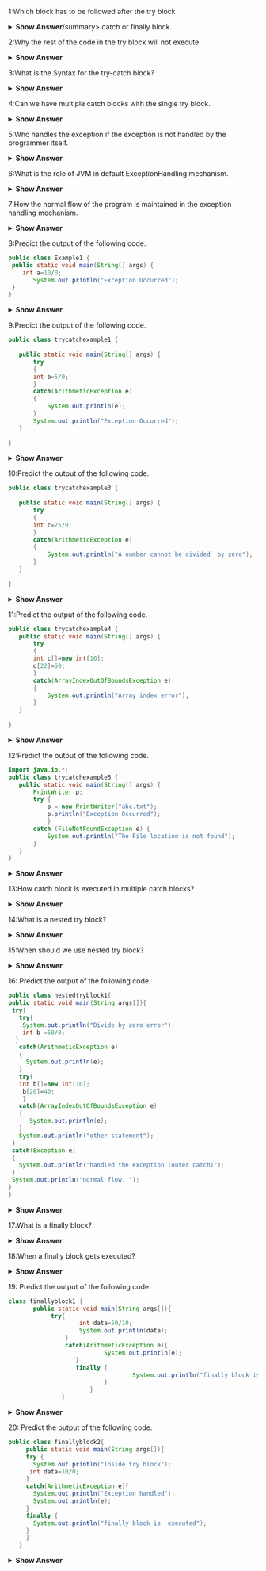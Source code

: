 1:Which block has to be followed after the try block
<details><summary> <b> Show Answer</b>/summary>
catch or finally block.
</details>

2:Why the rest of the code in the try block will not execute.
<details><summary><b> Show Answer</b></summary>
whenever an exception is occurred in the try block the rest of the code will not execute.
</details>

3:What is the Syntax for the try-catch block? 
	
<details><summary><b> Show Answer</b></summary>
	
``` java
 try{

 }
 catch(Exceptionclass Exceptionobject){

 }
```
</details>
	

4:Can we have multiple catch blocks with the single try block.
	
<details><summary> <b> Show Answer</b></summary>
	
yes
</details>

5:Who handles the exception if the exception is not handled by the programmer itself.
<details><summary> <b> Show Answer</b></summary>
Java Virtual Machine(JVM).
</details>

6:What is the role of JVM in default ExceptionHandling mechanism.
<details><summary><b> Show Answer</b></summary>
<code>
Prints out the exception description
Prints the StackTrace
Causes the program to terminate.
</code>
</details>

7:How the normal flow of the program is maintained in the exception handling mechanism.
<details><summary><b> Show Answer</b></summary>
if the programmer handles the exception.
</details>

8:Predict the output of the following code.
 ``` java   
public class Example1 {    
  public static void main(String[] args) {    
     int a=10/0;   
        System.out.println("Exception Occurred");   
  }    
}
```
<details><summary><b> Show Answer</b></summary>
/by zero
</details>

9:Predict the output of the following code.
 ``` java   
public class trycatchexample1 {  
  
    public static void main(String[] args) {  
        try  
        {  
        int b=5/0;  
        }  
        catch(ArithmeticException e)  
        {  
            System.out.println(e);  
        }  
        System.out.println("Exception Occurred");  
    }  
      
}  
```
<details><summary> <b> Show Answer</b></summary>
/by zero
Exception Occurred
</details>

10:Predict the output of the following code.
 ``` java   
public class trycatchexample3 {  
  
    public static void main(String[] args) {  
        try  
        {  
        int c=25/0;  
        }  
        catch(ArithmeticException e)  
        {  
            System.out.println("A number cannot be divided  by zero");  
        }    
    }  
      
}  
```
<details><summary><b> Show Answer</b></summary>
A number cannot be divided  by zero
</details>

11:Predict the output of the following code.
 ``` java   
public class trycatchexample4 {  
    public static void main(String[] args) {  
        try  
        {  
        int c[]=new int[10];  
        c[22]=50;
        }  
        catch(ArrayIndexOutOfBoundsException e)  
        {  
            System.out.println("Array index error");  
        }    
    }  
      
}  
```
<details><summary><b> Show Answer</b></summary>
Array index error
</details>

12:Predict the output of the following code.
 ``` java   
import java.io.*;
public class trycatchexample5 {  
    public static void main(String[] args) {  
        PrintWriter p;  
        try {  
            p = new PrintWriter("abc.txt");  
            p.println("Exception Occurred");  
            }  
        catch (FileNotFoundException e) {      
            System.out.println("The File location is not found");  
        }         
    }  
}  
```
<details><summary><b> Show Answer</b></summary>
The File location is not found
</details>

13:How catch block is executed in multiple catch blocks?
<details><summary><b> Show Answer</b></summary>
All the catch blocks must be ordered from most specific to most generic i.e it should start from ArithmeticException class and then to the Exception class.
</details>

14:What is a nested try  block?
<details><summary><b> Show Answer</b></summary>
the try block inside another try block is called as nested try block.
</details>

15:When should we use nested try  block?
<details><summary> <b> Show Answer</b></summary>
A situation may arise where a part of  block of code may cause one error and the entire block of code itself may cause another error. In such cases, exception handlers have to be nested.
</details>

16: Predict the output of the following code.
 ``` java   
public class nestedtryblock1{    
 public static void main(String args[]){   
  try{    
    try{    
     System.out.println("Divide by zero error");    
     int b =50/0;    
   }  
    catch(ArithmeticException e)  
    {  
      System.out.println(e);  
    }    
    try{    
    int b[]=new int[10];    
     b[20]=40;    
     }  
    catch(ArrayIndexOutOfBoundsException e)  
    {  
       System.out.println(e);  
    }      
    System.out.println("other statement");    
  }  
  catch(Exception e)  
  {  
    System.out.println("handled the exception (outer catch)");  
  }     
  System.out.println("normal flow..");    
 }    
}  
```
<details><summary><b> Show Answer</b></summary>
<code>
Divide by zero error
/by zero
Index 10 out of bounds for length 10
</code>
</details>

17:What is a finally  block?
<details><summary><b> Show Answer</b></summary>
Java finally block is always executed whether an exception is handled or not. Therefore, it contains all the necessary statements that need to be printed regardless of the exception occurs or not.The finally block follows the try-catch block.
</details>

18:When a finally block gets executed?
<details><summary><b> Show Answer</b></summary>
When a Java program does not throw any exception a finally block gets  executed.
</details>

19: Predict the output of the following code.
 ``` java   
class finallyblock1 {    
        public static void main(String args[]){    
             try{    
                     int data=50/10;    
                     System.out.println(data);    
                 }    
                 catch(ArithmeticException e){  
	                        System.out.println(e);  
	                }    
                    finally {  
                                	System.out.println("finally block is executed");  
	                        }     
                        }    
                }    
```
<details><summary><b> Show Answer</b></summary>
<code> 5
finally block is executed
</code>
</details>

20: Predict the output of the following code.
 ``` java   
public class finallyblock2{    
      public static void main(String args[]){   
      try {    
        System.out.println("Inside try block");  
       int data=10/0;      
      }   
      catch(ArithmeticException e){  
        System.out.println("Exception handled");  
        System.out.println(e);  
      }   
      finally {  
        System.out.println("finally block is  executed");  
      }      
      }    
    }  
```
<details><summary><b> Show Answer</b></summary>
<code>
Inside try block
Exception handled
/ by zero
finally block is executed
</code>
</details>
